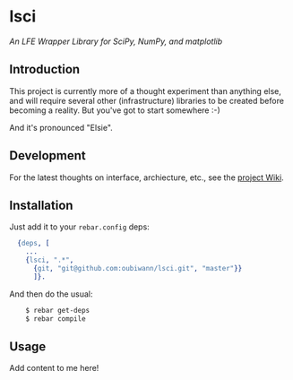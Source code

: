 # lsci

*An LFE Wrapper Library for SciPy, NumPy, and matplotlib*

## Introduction

This project is currently more of a thought experiment than anything else,
and will require several other (infrastructure) libraries to be created
before becoming a reality. But you've got to start somewhere :-)

And it's pronounced "Elsie".


## Development

For the latest thoughts on interface, archiecture, etc., see the [project Wiki](https://github.com/oubiwann/lsci/wiki).

## Installation

Just add it to your ``rebar.config`` deps:

```erlang
  {deps, [
    ...
    {lsci, ".*",
      {git, "git@github.com:oubiwann/lsci.git", "master"}}
      ]}.
```

And then do the usual:

```bash
    $ rebar get-deps
    $ rebar compile
```


## Usage

Add content to me here!
